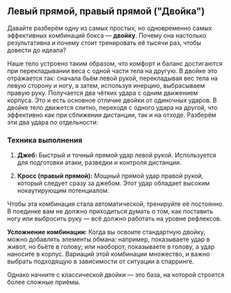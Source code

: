 ﻿## Левый прямой, правый прямой ("Двойка")

Давайте разберём одну из самых простых, но одновременно самых эффективных комбинаций бокса — **двойку**. Почему она настолько результативна и почему стоит тренировать её тысячи раз, чтобы довести до идеала?

Наше тело устроено таким образом, что комфорт и баланс достигаются при перекладывании веса с одной части тела на другую. В двойке это отражается так: сначала бьём левой рукой, перекладывая вес тела на левую сторону и ногу, а затем, используя инерцию, выбрасываем правую руку. Получается два чётких удара с одним движением корпуса. Это и есть основное отличие двойки от одиночных ударов. В двойке тело движется слитно, переходя с одного удара на другой, что эффективно как при сближении дистанции, так и на отходе. Разберём эти два удара по отдельности:

### Техника выполнения

1. **Джеб:** Быстрый и точный прямой удар левой рукой. Используется для подготовки атаки, разведки и контроля дистанции.

2. **Кросс (правый прямой):** Мощный прямой удар правой рукой, который следует сразу за джебом. Этот удар обладает высоким нокаутирующим потенциалом.

Чтобы эта комбинация стала автоматической, тренируйте её постоянно. В поединке вам не должно приходиться думать о том, как поставить ногу или выбросить руку — всё должно работать на уровне рефлексов.

**Усложнение комбинации:** Когда вы освоите стандартную двойку, можно добавлять элементы обмана: например, показываете удар в живот, но бьёте в голову; или наоборот, показываете в голову, а удар наносите в корпус. Вариаций этой комбинации множество, и важно выбрать подходящую в зависимости от ситуации в спарринге.

Однако начните с классической двойки — это база, на которой строятся более сложные приёмы.